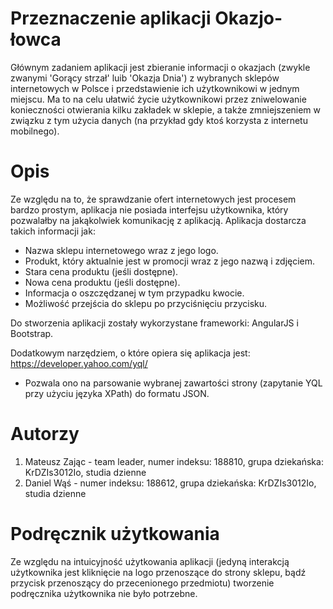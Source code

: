 # [](#header-1)Przeznaczenie aplikacji Okazjo-łowca

Głównym zadaniem aplikacji jest zbieranie informacji o okazjach (zwykle zwanymi 'Gorący strzał' luib 'Okazja Dnia') z wybranych sklepów internetowych w Polsce i przedstawienie ich użytkownikowi w jednym miejscu. Ma to na celu ułatwić życie użytkownikowi przez zniwelowanie konieczności otwierania kilku zakładek w sklepie, a także zmniejszeniem w związku z tym użycia danych (na przykład gdy ktoś korzysta z internetu mobilnego).

# [](#header-1)Opis

Ze względu na to, że sprawdzanie ofert internetowych jest procesem bardzo prostym, aplikacja nie posiada interfejsu użytkownika, który pozwalałby na jakąkolwiek komunikację z aplikacją. 
Aplikacja dostarcza takich informacji jak:
* Nazwa sklepu internetowego wraz z jego logo.
* Produkt, który aktualnie jest w promocji wraz z jego nazwą i zdjęciem.
* Stara cena produktu (jeśli dostępne).
* Nowa cena produktu (jeśli dostępne).
* Informacja o oszczędzanej w tym przypadku kwocie.
* Możliwość przejścia do sklepu po przyciśnięciu przycisku.

Do stworzenia aplikacji zostały wykorzystane frameworki: AngularJS i Bootstrap.

Dodatkowym narzędziem, o które opiera się aplikacja jest: https://developer.yahoo.com/yql/
* Pozwala ono na parsowanie wybranej zawartości strony (zapytanie YQL przy użyciu języka XPath) do formatu JSON.

# [](#header-1)Autorzy

1. Mateusz Zając - team leader, numer indeksu: 188810, grupa dziekańska: KrDZIs3012Io, studia dzienne
2. Daniel Wąś - numer indeksu: 188612, grupa dziekańska: KrDZIs3012Io, studia dzienne

# [](#header-1)Podręcznik użytkowania

Ze względu na intuicyjność użytkowania aplikacji (jedyną interakcją użytkownika jest kliknięcie na logo przenoszące do strony sklepu, bądź przycisk przenoszący do przecenionego przedmiotu) tworzenie podręcznika użytkownika nie było potrzebne.
